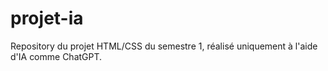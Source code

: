 # projet-ia
Repository du projet HTML/CSS du semestre 1, réalisé uniquement à l'aide d'IA comme ChatGPT.
